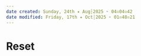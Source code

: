 ```yaml
---
date created: Sunday, 24th ✦ Aug┆2025 ➣ 04▫04▫42 
date modified: Friday, 17th ✦ Oct┆2025 ➣ 01▫48▫21 
---
```

# Reset
